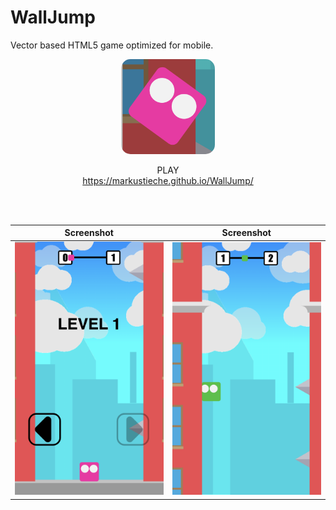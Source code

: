 # WallJump

Vector based HTML5 game optimized for mobile.

<p align= "center"><img style="width:150px;border-radius:15px;" src="WallJump_icn.png"></p>
<p align= "center">PLAY<br><a href="https://markustieche.github.io/WallJump/ " >https://markustieche.github.io/WallJump/ </a> </p>

<br />
<br />


Screenshot           |  Screenshot
:-------------------------:|:-------------------------:
![](media/WallJump_Scrnshot_1.png)  | ![](media/WallJump_Scrnshot_2.png)
